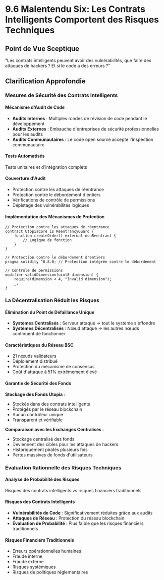 # 9.6 Malentendu Six: Les Contrats Intelligents Comportent des Risques Techniques

## Point de Vue Sceptique
"Les contrats intelligents peuvent avoir des vulnérabilités, que faire des attaques de hackers ? Et si le code a des erreurs ?"

## Clarification Approfondie

### Mesures de Sécurité des Contrats Intelligents

#### Mécanisme d'Audit de Code

- **Audits Internes** : Multiples rondes de révision de code pendant le développement
- **Audits Externes** : Embauche d'entreprises de sécurité professionnelles pour les audits
- **Audits Communautaires** : Le code open source accepte l'inspection communautaire

#### Tests Automatisés

Tests unitaires et d'intégration complets

#### Couverture d'Audit

- Protection contre les attaques de réentrance
- Protection contre le débordement d'entiers
- Vérifications de contrôle de permissions
- Dépistage des vulnérabilités logiques

#### Implémentation des Mécanismes de Protection

```solidity
// Protection contre les attaques de réentrance
contract UtopiaCore is ReentrancyGuard {
    function createOrder() external nonReentrant {
        // Logique de fonction
    }
}

// Protection contre le débordement d'entiers
pragma solidity ^0.8.0; // Protection intégrée contre le débordement

// Contrôle de permissions
modifier validDimension(uint8 dimension) {
    require(dimension < 4, "Invalid dimension");
    _;
}
```

### La Décentralisation Réduit les Risques

#### Élimination du Point de Défaillance Unique

- **Systèmes Centralisés** : Serveur attaqué → tout le système s'effondre
- **Systèmes Décentralisés** : Nœud attaqué → les autres nœuds continuent de fonctionner

#### Caractéristiques du Réseau BSC

- 21 nœuds validateurs
- Déploiement distribué
- Protection du mécanisme de consensus
- Coût d'attaque à 51% extrêmement élevé

#### Garantie de Sécurité des Fonds

**Stockage des Fonds Utopia** :

- Stockés dans des contrats intelligents
- Protégés par le réseau blockchain
- Aucun contrôleur unique
- Transparent et vérifiable

**Comparaison avec les Exchanges Centralisés** :

- Stockage centralisé des fonds
- Deviennent des cibles pour les attaques de hackers
- Historiquement piratés plusieurs fois
- Pertes massives de fonds d'utilisateurs

### Évaluation Rationnelle des Risques Techniques

#### Analyse de Probabilité des Risques

Risques des contrats intelligents vs risques financiers traditionnels

#### Risques des Contrats Intelligents

- **Vulnérabilités de Code** : Significativement réduites grâce aux audits
- **Attaques de Réseau** : Protection du réseau blockchain
- **Évaluation de Probabilité** : Plus faible que les risques financiers traditionnels

#### Risques Financiers Traditionnels

- Erreurs opérationnelles humaines
- Fraude interne
- Fraude externe
- Risques systémiques
- Risques de politiques réglementaires